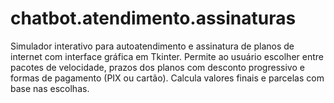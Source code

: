 # chatbot.atendimento.assinaturas
Simulador interativo para autoatendimento e assinatura de planos de internet com interface gráfica em Tkinter. Permite ao usuário escolher entre pacotes de velocidade, prazos dos planos com desconto progressivo e formas de pagamento (PIX ou cartão). Calcula valores finais e parcelas com base nas escolhas.
